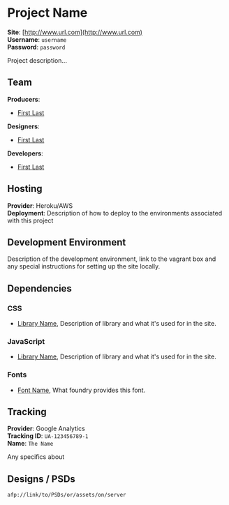 # Project Name
**Site**: [http://www.url.com](http://www.url.com)  
**Username**: `username`  
**Password**: `password` 

Project description...

## Team
**Producers**:

* [First Last](mailto:name@email.com)  

**Designers**:

* [First Last](mailto:name@email.com)  

**Developers**:

* [First Last](mailto:name@email.com)  

## Hosting
**Provider**: Heroku/AWS  
**Deployment**: Description of how to deploy to the environments associated with this project

## Development Environment
Description of the development environment, link to the vagrant box and any special instructions for setting up the site locally.


## Dependencies
### CSS
* [Library Name](http://librarylink.com), Description of library and what it's  used for in the site.

### JavaScript
* [Library Name](http://librarylink.com), Description of library and what it's  used for in the site.

### Fonts
* [Font Name](http://fontlink), What foundry provides this font.

## Tracking
**Provider**: Google Analytics  
**Tracking ID**: `UA-123456789-1`  
**Name**: `The Name`

Any specifics about

## Designs / PSDs
`afp://link/to/PSDs/or/assets/on/server`